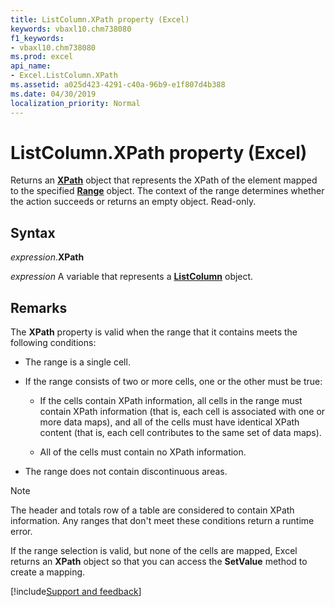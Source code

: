```yaml
---
title: ListColumn.XPath property (Excel)
keywords: vbaxl10.chm738080
f1_keywords:
- vbaxl10.chm738080
ms.prod: excel
api_name:
- Excel.ListColumn.XPath
ms.assetid: a025d423-4291-c40a-96b9-e1f807d4b388
ms.date: 04/30/2019
localization_priority: Normal
---
```



# ListColumn.XPath property (Excel)

Returns an **[XPath](Excel.XPath.md)** object that represents the XPath of the element mapped to the specified **[Range](Excel.Range(object).md)** object. The context of the range determines whether the action succeeds or returns an empty object. Read-only.


## Syntax

_expression_.**XPath**

_expression_ A variable that represents a **[ListColumn](Excel.ListColumn.md)** object.


## Remarks

The **XPath** property is valid when the range that it contains meets the following conditions:

- The range is a single cell.
    
- If the range consists of two or more cells, one or the other must be true:
    
  - If the cells contain XPath information, all cells in the range must contain XPath information (that is, each cell is associated with one or more data maps), and all of the cells must have identical XPath content (that is, each cell contributes to the same set of data maps).
    
  - All of the cells must contain no XPath information.
    
- The range does not contain discontinuous areas.
    
> [!NOTE] 
> The header and totals row of a table are considered to contain XPath information. Any ranges that don't meet these conditions return a runtime error.

If the range selection is valid, but none of the cells are mapped, Excel returns an **XPath** object so that you can access the **SetValue** method to create a mapping.




[!include[Support and feedback](~/includes/feedback-boilerplate.md)]
